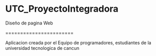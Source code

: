 UTC_ProyectoIntegradora
=======================

Diseño de pagina Web

=======================

Aplicacion creada por el Equipo de programadores, estudiantes de la universidad tecnologica de cancun
